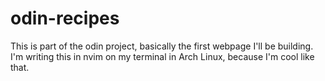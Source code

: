 # odin-recipes

This is part of the odin project, basically the first webpage I'll be building.
I'm writing this in nvim on my terminal in Arch Linux, because I'm cool like that.

